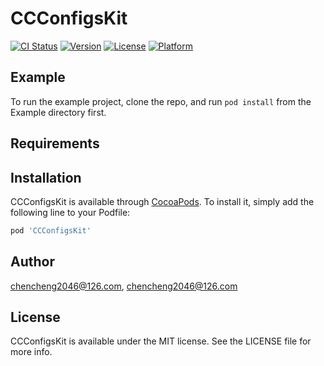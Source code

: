 # CCConfigsKit

[![CI Status](http://img.shields.io/travis/chencheng2046@126.com/CCConfigsKit.svg?style=flat)](https://travis-ci.org/chencheng2046@126.com/CCConfigsKit)
[![Version](https://img.shields.io/cocoapods/v/CCConfigsKit.svg?style=flat)](http://cocoapods.org/pods/CCConfigsKit)
[![License](https://img.shields.io/cocoapods/l/CCConfigsKit.svg?style=flat)](http://cocoapods.org/pods/CCConfigsKit)
[![Platform](https://img.shields.io/cocoapods/p/CCConfigsKit.svg?style=flat)](http://cocoapods.org/pods/CCConfigsKit)

## Example

To run the example project, clone the repo, and run `pod install` from the Example directory first.

## Requirements

## Installation

CCConfigsKit is available through [CocoaPods](http://cocoapods.org). To install
it, simply add the following line to your Podfile:

```ruby
pod 'CCConfigsKit'
```

## Author

chencheng2046@126.com, chencheng2046@126.com

## License

CCConfigsKit is available under the MIT license. See the LICENSE file for more info.
